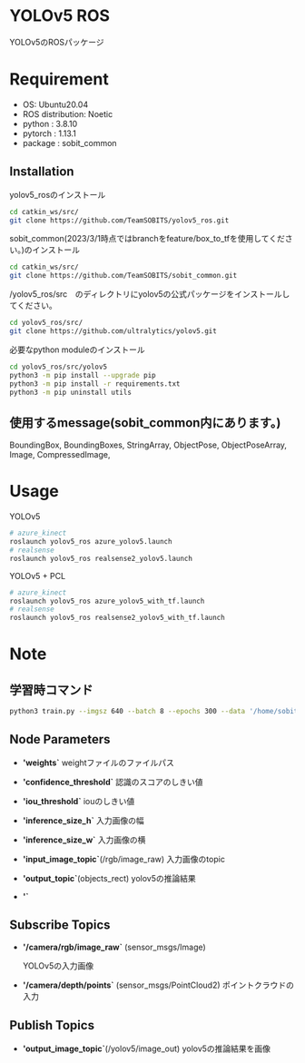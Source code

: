 # YOLOv5 ROS
YOLOv5のROSパッケージ

# Requirement
 
* OS: Ubuntu20.04
* ROS distribution: Noetic
* python : 3.8.10
* pytorch : 1.13.1
* package : sobit_common

## Installation
yolov5_rosのインストール
```bash
cd catkin_ws/src/
git clone https://github.com/TeamSOBITS/yolov5_ros.git
```

sobit_common(2023/3/1時点ではbranchをfeature/box_to_tfを使用してください。)のインストール
```bash
cd catkin_ws/src/
git clone https://github.com/TeamSOBITS/sobit_common.git
```

/yolov5_ros/src　のディレクトリにyolov5の公式パッケージをインストールしてください。
```bash
cd yolov5_ros/src/
git clone https://github.com/ultralytics/yolov5.git
```

必要なpython moduleのインストール
```bash
cd yolov5_ros/src/yolov5
python3 -m pip install --upgrade pip
python3 -m pip install -r requirements.txt
python3 -m pip uninstall utils
```
## 使用するmessage(sobit_common内にあります。)
BoundingBox, BoundingBoxes, StringArray, ObjectPose, ObjectPoseArray, Image, CompressedImage,




# Usage
 
YOLOv5 
 
```bash
# azure_kinect
roslaunch yolov5_ros azure_yolov5.launch
# realsense
roslaunch yolov5_ros realsense2_yolov5.launch
```
 
YOLOv5 + PCL
 
```bash
# azure_kinect
roslaunch yolov5_ros azure_yolov5_with_tf.launch
# realsense
roslaunch yolov5_ros realsense2_yolov5_with_tf.launch

```

# Note

## 学習時コマンド
```bash 
python3 train.py --imgsz 640 --batch 8 --epochs 300 --data '/home/sobits/catkin_ws/src/yolov5_ros/src/yolov5/datasets/shelf_ak/train.yaml' --weights yolov5s.pt

```

## Node Parameters
* **'weights`**
    weightファイルのファイルパス

* **'confidence_threshold`**
    認識のスコアのしきい値

* **'iou_threshold`**
    iouのしきい値

* **'inference_size_h`**
    入力画像の幅

* **'inference_size_w`**
    入力画像の横

* **'input_image_topic`**(/rgb/image_raw)
    入力画像のtopic
* **'output_topic`**(objects_rect)
    yolov5の推論結果
* **'`**
## Subscribe Topics
* **'/camera/rgb/image_raw`** (sensor_msgs/Image)

    YOLOv5の入力画像

* **'/camera/depth/points`** (sensor_msgs/PointCloud2)
    ポイントクラウドの入力

## Publish Topics
* **'output_image_topic`**(/yolov5/image_out)
    yolov5の推論結果を画像
